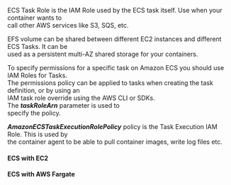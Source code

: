 ECS Task Role is the IAM Role used by the ECS task itself. Use when your container wants to  
call other AWS services like S3, SQS, etc.

EFS volume can be shared between different EC2 instances and different ECS Tasks. It can be  
used as a persistent multi-AZ shared storage for your containers.

To specify permissions for a specific task on Amazon ECS you should use IAM Roles for Tasks.  
The permissions policy can be applied to tasks when creating the task definition, or by using an  
IAM task role override using the AWS CLI or SDKs. The **_taskRoleArn_** parameter is used to  
specify the policy.

**_AmazonECSTaskExecutionRolePolicy_** policy is the Task Execution IAM Role. This is used by  
the container agent to be able to pull container images, write log files etc.

#### ECS with EC2

#### ECS with AWS Fargate